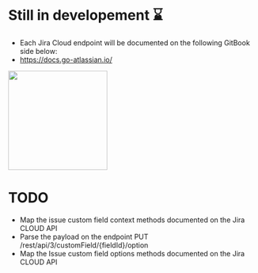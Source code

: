 # Still in developement ⌛

 - Each Jira Cloud endpoint will be documented on the following GitBook side below:
 - https://docs.go-atlassian.io/

<img src="https://i.ibb.co/xJpnxQR/gopher-1.png" width="200">

# TODO

* Map the issue custom field context methods documented on the Jira CLOUD API
* Parse the payload on the endpoint PUT /rest/api/3/customField/{fieldId}/option
* Map the Issue custom field options methods documented on the Jira CLOUD API
